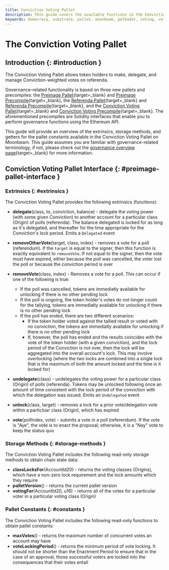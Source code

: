 ```yaml
---
title: Conviction Voting Pallet
description: This guide covers the available functions in the Conviction Voting Pallet on Moonbeam, of which are used to vote, delegate votes, remove votes, and more.
keywords: democracy, substrate, pallet, moonbeam, polkadot, voting, vote, referenda
---
```


# The Conviction Voting Pallet

## Introduction {: #introduction }

The Conviction Voting Pallet allows token holders to make, delegate, and manage Conviction-weighted votes on referenda.

Governance-related functionality is based on three new pallets and precompiles: the [Preimage Pallet](/builders/pallets-precompiles/pallets/preimage){target=\_blank} and [Preimage Precompile](/builders/pallets-precompiles/precompiles/preimage){target=\_blank}, the [Referenda Pallet](/builders/pallets-precompiles/pallets/referenda){target=\_blank} and [Referenda Precompile](/builders/pallets-precompiles/precompiles/referenda){target=\_blank}, and the [Conviction Voting Pallet](/builders/pallets-precompiles/pallets/conviction-voting){target=\_blank} and [Conviction Voting Precompile](/builders/pallets-precompiles/precompiles/conviction-voting){target=\_blank}. The aforementioned precompiles are Solidity interfaces that enable you to perform governance functions using the Ethereum API.

This guide will provide an overview of the extrinsics, storage methods, and getters for the pallet constants available in the Conviction Voting Pallet on Moonbeam. This guide assumes you are familiar with governance-related terminology, if not, please check out the [governance overview page](/learn/features/governance/#opengov){target=\_blank} for more information.

## Conviction Voting Pallet Interface {: #preimage-pallet-interface }

### Extrinsics {: #extrinsics }

The Conviction Voting Pallet provides the following extrinsics (functions):

- **delegate**(class, to, conviction, balance) - delegate the voting power (with some given Conviction) to another account for a particular class (Origin) of polls (referenda). The balance delegated is locked for as long as it's delegated, and thereafter for the time appropriate for the Conviction's lock period. Emits a `Delegated` event
- **removeOtherVote**(target, class, index) - removes a vote for a poll (referendum). If the `target` is equal to the signer, then this function is exactly equivalent to `removeVote`. If not equal to the signer, then the vote must have expired, either because the poll was cancelled, the voter lost the poll or because the conviction period is over
- **removeVote**(class, index) - Removes a vote for a poll. This can occur if one of the following is true:
    - If the poll was cancelled, tokens are immediatly available for unlocking if there is no other pending lock
    - If the poll is ongoing, the token holder's votes do not longer count for the tallying, tokens are immediatly available for unlocking if there is no other pending lock
    - If the poll has ended, there are two different scenarios:
        - If the token holder voted against the tallied result or voted with no conviction, the tokens are immediatly available for unlocking if there is no other pending lock
        - If, however, the poll has ended and the results coincides with the vote of the token holder (with a given conviction), and the lock period of the Conviction is not over, then the lock will be aggregated into the overall account's lock. This may involve _overlocking_ (where the two locks are combined into a single lock that is the maximum of both the amount locked and the time is it locked for)

- **undelegate**(class) - undelegates the voting power for a particular class (Origin) of polls (referenda). Tokens may be unlocked following once an amount of time consistent with the lock period of the conviction with which the delegation was issued. Emits an `Undelegated` event
- **unlock**(class, target) - removes a lock for a prior vote/delegation vote within a particluar class (Origin), which has expired
- **vote**(pollIndex, vote) - submits a vote in a poll (referendum). If the vote is "Aye", the vote is to enact the proposal; otherwise, it is a "Nay" vote to keep the status quo

### Storage Methods {: #storage-methods }

The Conviction Voting Pallet includes the following read-only storage methods to obtain chain state data:

- **classLocksFor**(AccountId20) - returns the voting classes (Origins), which have a non-zero lock requirement and the lock amounts which they require
- **palletVersion**() - returns the current pallet version
- **votingFor**(AccountId20, u16) - returns all of the votes for a particular voter in a particular voting class (Origin)

### Pallet Constants {: #constants }

The Conviction Voting Pallet includes the following read-only functions to obtain pallet constants:

- **maxVotes**() - returns the maximum number of concurrent votes an account may have
- **voteLockingPeriod**() - returns the minimum period of vote locking. It should not be shorter than the Enactment Period to ensure that in the case of an approval, those successful voters are locked into the consequences that their votes entail